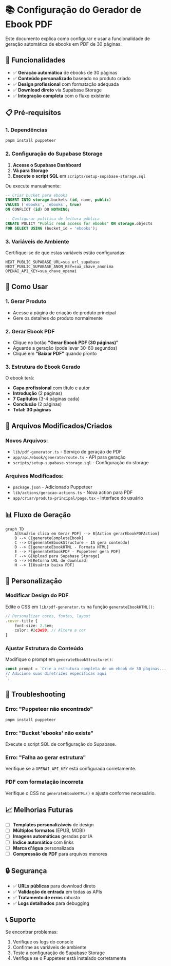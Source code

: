 # 📚 Configuração do Gerador de Ebook PDF

Este documento explica como configurar e usar a funcionalidade de geração automática de ebooks em PDF de 30 páginas.

## 🚀 Funcionalidades

- ✅ **Geração automática** de ebooks de 30 páginas
- ✅ **Conteúdo personalizado** baseado no produto criado
- ✅ **Design profissional** com formatação adequada
- ✅ **Download direto** via Supabase Storage
- ✅ **Integração completa** com o fluxo existente

## 📋 Pré-requisitos

### 1. Dependências
```bash
pnpm install puppeteer
```

### 2. Configuração do Supabase Storage

1. **Acesse o Supabase Dashboard**
2. **Vá para Storage**
3. **Execute o script SQL** em `scripts/setup-supabase-storage.sql`

Ou execute manualmente:
```sql
-- Criar bucket para ebooks
INSERT INTO storage.buckets (id, name, public)
VALUES ('ebooks', 'ebooks', true)
ON CONFLICT (id) DO NOTHING;

-- Configurar política de leitura pública
CREATE POLICY "Public read access for ebooks" ON storage.objects
FOR SELECT USING (bucket_id = 'ebooks');
```

### 3. Variáveis de Ambiente

Certifique-se de que estas variáveis estão configuradas:
```env
NEXT_PUBLIC_SUPABASE_URL=sua_url_supabase
NEXT_PUBLIC_SUPABASE_ANON_KEY=sua_chave_anonima
OPENAI_API_KEY=sua_chave_openai
```

## 🎯 Como Usar

### 1. **Gerar Produto**
- Acesse a página de criação de produto principal
- Gere os detalhes do produto normalmente

### 2. **Gerar Ebook PDF**
- Clique no botão **"Gerar Ebook PDF (30 páginas)"**
- Aguarde a geração (pode levar 30-60 segundos)
- Clique em **"Baixar PDF"** quando pronto

### 3. **Estrutura do Ebook Gerado**

O ebook terá:
- **Capa profissional** com título e autor
- **Introdução** (2 páginas)
- **7 Capítulos** (3-4 páginas cada)
- **Conclusão** (2 páginas)
- **Total: 30 páginas**

## 🔧 Arquivos Modificados/Criados

### Novos Arquivos:
- `lib/pdf-generator.ts` - Serviço de geração de PDF
- `app/api/ebook/generate/route.ts` - API para geração
- `scripts/setup-supabase-storage.sql` - Configuração do storage

### Arquivos Modificados:
- `package.json` - Adicionado Puppeteer
- `lib/actions/geracao-actions.ts` - Nova action para PDF
- `app/criar/produto-principal/page.tsx` - Interface do usuário

## 📊 Fluxo de Geração

```mermaid
graph TD
    A[Usuário clica em Gerar PDF] --> B[Action gerarEbookPDFAction]
    B --> C[generateCompleteEbook]
    C --> D[generateEbookStructure - IA gera conteúdo]
    D --> E[generateEbookHTML - Formata HTML]
    E --> F[generateEbookPDF - Puppeteer gera PDF]
    F --> G[Upload para Supabase Storage]
    G --> H[Retorna URL de download]
    H --> I[Usuário baixa PDF]
```

## 🎨 Personalização

### Modificar Design do PDF
Edite o CSS em `lib/pdf-generator.ts` na função `generateEbookHTML()`:

```typescript
// Personalizar cores, fontes, layout
.cover-title {
    font-size: 2.5em;
    color: #2c3e50; // Altere a cor
}
```

### Ajustar Estrutura do Conteúdo
Modifique o prompt em `generateEbookStructure()`:

```typescript
const prompt = `Crie a estrutura completa de um ebook de 30 páginas...
// Adicione suas diretrizes específicas aqui
`;
```

## 🐛 Troubleshooting

### Erro: "Puppeteer não encontrado"
```bash
pnpm install puppeteer
```

### Erro: "Bucket 'ebooks' não existe"
Execute o script SQL de configuração do Supabase.

### Erro: "Falha ao gerar estrutura"
Verifique se a `OPENAI_API_KEY` está configurada corretamente.

### PDF com formatação incorreta
Verifique o CSS no `generateEbookHTML()` e ajuste conforme necessário.

## 📈 Melhorias Futuras

- [ ] **Templates personalizáveis** de design
- [ ] **Múltiplos formatos** (EPUB, MOBI)
- [ ] **Imagens automáticas** geradas por IA
- [ ] **Índice automático** com links
- [ ] **Marca d'água** personalizada
- [ ] **Compressão de PDF** para arquivos menores

## 🔒 Segurança

- ✅ **URLs públicas** para download direto
- ✅ **Validação de entrada** em todas as APIs
- ✅ **Tratamento de erros** robusto
- ✅ **Logs detalhados** para debugging

## 📞 Suporte

Se encontrar problemas:
1. Verifique os logs do console
2. Confirme as variáveis de ambiente
3. Teste a configuração do Supabase Storage
4. Verifique se o Puppeteer está instalado corretamente
